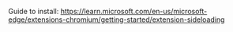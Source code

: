 Guide to install: https://learn.microsoft.com/en-us/microsoft-edge/extensions-chromium/getting-started/extension-sideloading

